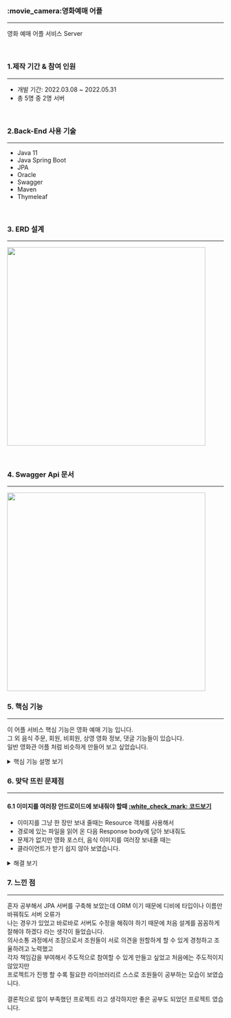 <h3>:movie_camera:영화예매 어플</h3>
<hr>
<p>영화 예매 어플 서비스
Server</p>
<br>
<h3>1.제작 기간 & 참여 인원</h3>
<hr>
<ul>
  <li>개발 기간: 2022.03.08 ~ 2022.05.31</li>
  <li>총 5명 중 2명 서버</li>
</ul>
<br>
<h3>2.Back-End 사용 기술</h3>
<hr>
<p>
   <ul>
      <li>Java 11</li>
      <li>Java Spring Boot</li>
      <li>JPA</li>
      <li>Oracle</li>
      <li>Swagger</li>
      <li>Maven</li>
      <li>Thymeleaf</li>
   </ul>
   <br>
   <h3>3. ERD 설계</h3>
   <hr>
   <img width="461" src="https://user-images.githubusercontent.com/73753121/210053968-7ac4cd2f-a388-4a1c-a46f-0e998ab7f760.png"/>
</p>
<br>
    <h3>4. Swagger Api 문서</h3>
    <hr>
    <img width="461" src="https://user-images.githubusercontent.com/73753121/210088205-9a3a0ce3-4e18-47db-bbfc-83cf117d37cb.png"/>    
<h3>5. 핵심 기능</h3>
<hr>
<p>이 어플 서비스 핵심 기능은 영화 예매 기능 입니다. <br>
   그 외 음식 주문, 회원, 비회원, 상영 영화 정보, 댓글 기능들이 있습니다.<br>
   일반 영화관 어플 처럼 비슷하게 만들어 보고 싶었습니다.
</p>
<details>
    <summary>핵심 기능 설명 보기</summary><br>
  <h4>5.1 전체 흐름</h4> 
    <img width="461" src="https://user-images.githubusercontent.com/73753121/210095351-dd3ab35a-c23c-4a67-ab2e-f1d35c36de5e.png"/>   
    <br>
  <h4>5.2 Controller</h4> 
    <img width="461" src="https://user-images.githubusercontent.com/73753121/210096934-6573bb7d-0c1e-47e7-b16d-fd89503f223c.png"/>
    <p>Rest Api를 사용했습니다.  <a href="https://github.com/yeongmin7870/ys_Cinema_Server/blob/e598e5dab0b38d1478db86b35c204b23c92f35a5/TheaterApp/src/main/java/com/example/demo/theater/controller/ReservationController.java#L21">:white_check_mark: 코드보기</a>   
    </p>       
   <ul>
      <li> UrI 자원을 만들어 사용 했습니다.</li>
      <li> 안드로이드와 HTTP 통신을 할때 rest api는 URI만 보고 무슨 자원인지 쉽게 판단 가능합니다.</li>
      <li> 어떤 HTTP method를 사용할 것인지도 알 수 있어 결론적으로 가독성이 좋았습니다.</li>        
   </ul>
    <p>Api문서를 작성했습니다.  <a href="https://github.com/yeongmin7870/ys_Cinema_Server/blob/e598e5dab0b38d1478db86b35c204b23c92f35a5/TheaterApp/src/main/java/com/example/demo/theater/controller/ReservationController.java#L22">:white_check_mark: 코드보기</a>   
    </p>  
   <ul>
      <li> Swagger는 Api 메뉴얼들을 자동생성 할 수 있어 편리했습니다.</li>
      <li> Html 문서화를 해주었기 때문에 클라이언트들과 소통하기도 수월했습니다.</li>
   </ul>
   <br>
   <h4>5.3 Dao</h4>
    <img width="461" src="https://user-images.githubusercontent.com/73753121/210123301-01363266-8853-48d7-a9e9-8a3f3ff7b7cd.png"/>   
   <br>
   <p>Repository가 제공하는 메소드를 이용했습니다.  <a href="https://github.com/yeongmin7870/ys_Cinema_Server/blob/a15e337322b181487579431220702265b7b3f72c/TheaterApp/src/main/java/com/example/demo/theater/dao/ReservationDaoService.java#L49">:white_check_mark: 코드보기</a>   
    </p>  
   <ul>
      <li> 반복적인 Insert문 쿼리를 써야 했던 것을 Repository 인터페이스가 대신 작성해주어 코드양이 줄었습니다.</li>
   </ul>
   <p>JPQL을 사용했습니다.  <a href="https://github.com/yeongmin7870/ys_Cinema_Server/blob/a15e337322b181487579431220702265b7b3f72c/TheaterApp/src/main/java/com/example/demo/theater/dao/ReservationDaoService.java#L53">:white_check_mark: 코드보기</a>   
    </p>  
   <ul>
      <li> Query method를 사용하면 되지만 구현할때 JPA에 대한 공부가 부족했고 대안으로 JPQL을 사용했습니다.</li>
   </ul>
  <br>
   <h4>5.4 Repository</h4>
    <img width="461" src="https://user-images.githubusercontent.com/73753121/210124139-30746983-039e-4ab2-8a53-af01c8e635ed.png"/>   
   <br>
   <p>JPQL을 사용했습니다.  <a href="https://github.com/yeongmin7870/ys_Cinema_Server/blob/71e7922715ca475df26a467c42f68340245fa682/TheaterApp/src/main/java/com/example/demo/theater/repository/ReservationRepository.java#L17">:white_check_mark: 코드보기</a>   
    </p>  
   <ul>
      <li> 조인같은 경우에는 쿼리문이 더 익숙해서 JPQL를 사용했습니다.</li>
   </ul>
   <h4>5.5 Vo</h4>
    <img width="461" src="https://user-images.githubusercontent.com/73753121/210123261-5672a9ab-e73f-46ec-a2b6-187a73524583.png"/>   
   <br>
   <p>엔티티 설정을 해줬습니다.  <a href="https://github.com/yeongmin7870/ys_Cinema_Server/blob/73d02369f7e475c9dd6bde617d5c8089bc4bd566/TheaterApp/src/main/java/com/example/demo/theater/vo/Reservation.java#L9">:white_check_mark: 코드보기</a>   
    </p>  
   <ul>
      <li>object와 RDB를 Mapping 시켜주어 반복적인 코드를 줄일 수 있었습니다.</li>
      <li>초기 설계 때 라서 디비가 꼬이면 서버에서 crate,drop을 할 수 있어서 편했습니다.</li>
   </ul>
  </details>
<h3>6. 맞닥 뜨린 문제점</h3>
<hr>
<h4>6.1 이미지를 여러장 안드로이드에 보내줘야 할때  <a href="https://github.com/yeongmin7870/ys_Cinema_Server/blob/09825d06179aa61fc490ddc25b5583d74f271262/TheaterApp/src/main/java/com/example/demo/theater/dao/MovieDaoService.java#L97">:white_check_mark: 코드보기</a></h4>   
  <ul>
    <li> 이미지를 그냥 한 장만 보내 줄때는 Resource 객체를 사용해서</li>
    <li> 경로에 있는 파일을 읽어 온 다음 Response body에 담아 보내줘도</li>
    <li> 문제가 없지만 영화 포스터, 음식 이미지를 여러장 보내줄 때는</li>
    <li> 클라이언트가 받기 쉽지 않아 보였습니다.</li>
  </ul>
  <details>
    <summary>해결 보기</summary><br>
   <p>배열에 URI를 담아 보냈습니다.
 <a href="https://github.com/yeongmin7870/ys_Cinema_Server/blob/09825d06179aa61fc490ddc25b5583d74f271262/TheaterApp/src/main/java/com/example/demo/theater/dao/MovieDaoService.java#L86"> :white_check_mark: 코드보기</a>
  </p>
  <img src="https://user-images.githubusercontent.com/73753121/210133867-38786953-23bf-444b-bebd-d96c84c529e0.png">
   <ul>
      <li>한 장만 가져오는 URI를 배열에 담아서</li>
      <li>안드로이드에 이미지를 여러장 출력할 수 있게 해결 했습니다.</li>
   </ul>
  </details>
<h3>7. 느낀 점</h3>
<hr>
<p>혼자 공부해서 JPA 서버를 구축해 보았는데 ORM 이기 때문에 디비에 타입이나 이름만 바꿔줘도 서버 오류가<br>
   나는 경우가 있었고 바로바로 서버도 수정을 해줘야 하기 때문에 처음 설계를 꼼꼼하게 잘해야 하겠다 라는 생각이 들었습니다.<br>
   의사소통 과정에서 조장으로서 조원들이 서로 의견을 원할하게 할 수 있게 경청하고 조율하려고 노력했고<br>
   각자 책임감을 부여해서 주도적으로 참여할 수 있게 만들고 싶었고 처음에는 주도적이지 않았지만<br>
   프로젝트가 진행 할 수록 필요한 라이브러리르 스스로 조원들이 공부하는 모습이 보였습니다.<br><br>
   결론적으로 많이 부족했던 프로젝트 라고 생각하지만 좋은 공부도 되었던 프로젝트 였습니다.
</p>



